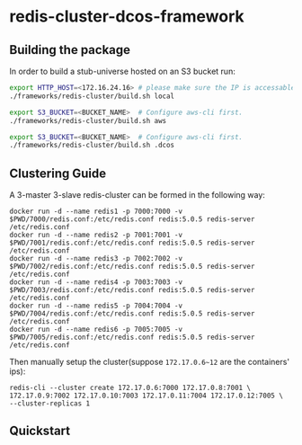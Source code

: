 # redis-cluster-dcos-framework 
## Building the package

In order to build a stub-universe hosted on an S3 bucket run:
```bash
export HTTP_HOST=<172.16.24.16> # please make sure the IP is accessable from dc/os master
./frameworks/redis-cluster/build.sh local
```

```bash
export S3_BUCKET=<BUCKET_NAME>	# Configure aws-cli first.
./frameworks/redis-cluster/build.sh aws
```

```bash
export S3_BUCKET=<BUCKET_NAME>	# Configure aws-cli first.
./frameworks/redis-cluster/build.sh .dcos
```


## Clustering Guide

A 3-master 3-slave redis-cluster can be formed in the following way:
```
docker run -d --name redis1 -p 7000:7000 -v $PWD/7000/redis.conf:/etc/redis.conf redis:5.0.5 redis-server /etc/redis.conf
docker run -d --name redis2 -p 7001:7001 -v $PWD/7001/redis.conf:/etc/redis.conf redis:5.0.5 redis-server /etc/redis.conf
docker run -d --name redis3 -p 7002:7002 -v $PWD/7002/redis.conf:/etc/redis.conf redis:5.0.5 redis-server /etc/redis.conf
docker run -d --name redis4 -p 7003:7003 -v $PWD/7003/redis.conf:/etc/redis.conf redis:5.0.5 redis-server /etc/redis.conf
docker run -d --name redis5 -p 7004:7004 -v $PWD/7004/redis.conf:/etc/redis.conf redis:5.0.5 redis-server /etc/redis.conf
docker run -d --name redis6 -p 7005:7005 -v $PWD/7005/redis.conf:/etc/redis.conf redis:5.0.5 redis-server /etc/redis.conf
```
Then manually setup the cluster(suppose `172.17.0.6~12` are the containers' ips):
```
redis-cli --cluster create 172.17.0.6:7000 172.17.0.8:7001 \
172.17.0.9:7002 172.17.0.10:7003 172.17.0.11:7004 172.17.0.12:7005 \
--cluster-replicas 1
```


## Quickstart